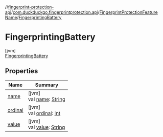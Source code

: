 //[fingerprint-protection-api](../../../../index.md)/[com.duckduckgo.fingerprintprotection.api](../../index.md)/[FingerprintProtectionFeatureName](../index.md)/[FingerprintingBattery](index.md)

# FingerprintingBattery

[jvm]\
[FingerprintingBattery](index.md)

## Properties

| Name | Summary |
|---|---|
| [name](../-fingerprinting-temporary-storage/index.md#-372974862%2FProperties%2F309990494) | [jvm]<br>val [name](../-fingerprinting-temporary-storage/index.md#-372974862%2FProperties%2F309990494): [String](https://kotlinlang.org/api/latest/jvm/stdlib/kotlin/-string/index.html) |
| [ordinal](../-fingerprinting-temporary-storage/index.md#-739389684%2FProperties%2F309990494) | [jvm]<br>val [ordinal](../-fingerprinting-temporary-storage/index.md#-739389684%2FProperties%2F309990494): [Int](https://kotlinlang.org/api/latest/jvm/stdlib/kotlin/-int/index.html) |
| [value](../value.md) | [jvm]<br>val [value](../value.md): [String](https://kotlinlang.org/api/latest/jvm/stdlib/kotlin/-string/index.html) |
